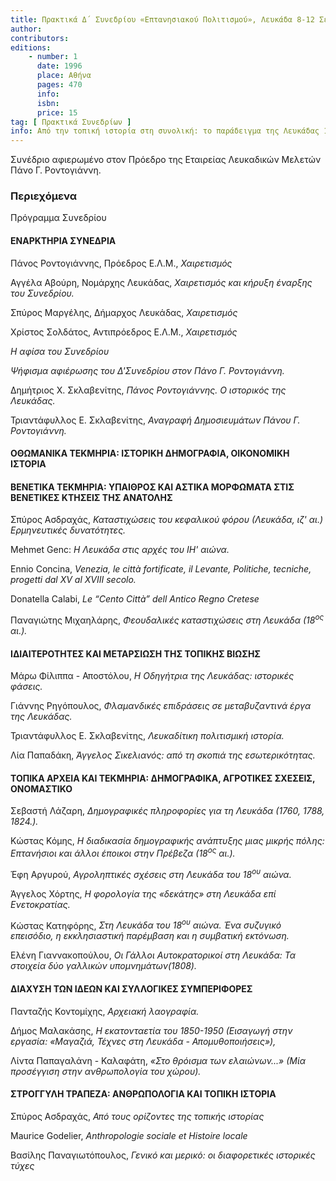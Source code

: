 ```yaml
---
title: Πρακτικά Δ΄ Συνεδρίου «Επτανησιακού Πολιτισμού», Λευκάδα 8-12 Σεπτεμβρίου 1993
author: 
contributors: 
editions: 
    - number: 1
      date: 1996
      place: Αθήνα
      pages: 470
      info: 
      isbn: 
      price: 15
tag: [ Πρακτικά Συνεδρίων ]
info: Από την τοπική ιστορία στη συνολική: το παράδειγμα της Λευκάδας 15<sup>ος</sup>-19<sup>ος</sup> αι.
---
```


Συνέδριο αφιερωμένο στον Πρόεδρο της Εταιρείας Λευκαδικών Μελετών Πάνο Γ. Ροντογιάννη.

### Περιεχόμενα

Πρόγραμμα Συνεδρίου

#### ΕΝΑΡΚΤΗΡΙΑ ΣΥΝΕΔΡΙΑ

Πάνος Ροντογιάννης, Πρόεδρος Ε.Λ.Μ., *Χαιρετισμός*

Αγγέλα Αβούρη, Νομάρχης Λευκάδας, *Χαιρετισμός και κήρυξη έναρξης του Συνεδρίου.*

Σπύρος Μαργέλης, Δήμαρχος Λευκάδας, *Χαιρετισμός*

Χρίστος Σολδάτος, Αντιπρόεδρος Ε.Λ.Μ., *Χαιρετισμός*

*Η αφίσα του Συνεδρίου*

*Ψήφισμα αφιέρωσης του Δ'Συνεδρίου στον Πάνο Γ. Ροντογιάννη.*

Δημήτριος Χ. Σκλαβενίτης, *Πάνος Ροντογιάννης. Ο ιστορικός της Λευκάδας.*

Τριαντάφυλλος Ε. Σκλαβενίτης, *Αναγραφή Δημοσιευμάτων Πάνου Γ. Ροντογιάννη.*

#### ΟΘΩΜΑΝΙΚΑ ΤΕΚΜΗΡΙΑ: ΙΣΤΟΡΙΚΗ ΔΗΜΟΓΡΑΦΙΑ, ΟΙΚΟΝΟΜΙΚΗ ΙΣΤΟΡΙΑ

#### ΒΕΝΕΤΙΚΑ ΤΕΚΜΗΡΙΑ: ΥΠΑΙΘΡΟΣ ΚΑΙ ΑΣΤΙΚΑ ΜΟΡΦΩΜΑΤΑ ΣΤΙΣ ΒΕΝΕΤΙΚΕΣ ΚΤΗΣΕΙΣ ΤΗΣ ΑΝΑΤΟΛΗΣ

Σπύρος Ασδραχάς, *Καταστιχώσεις του κεφαλικού φόρου \(Λευκάδα, ιζ' αι.\) Ερμηνευτικές δυνατότητες.*

Mehmet Genc: *Η Λευκάδα στις αρχές του ΙΗ' αιώνα.*

Ennio Concina, *Venezia, le città fortificate, il Levante, Politiche, tecniche, progetti dal XV al XVIII secolo.*

Donatella Calabi, *Le “Cento Città” dell Antico Regno Cretese*

Παναγιώτης Μιχαηλάρης, *Φεουδαλικές καταστιχώσεις στη Λευκάδα \(18<sup>ος</sup> αι.\).*

#### ΙΔΙΑΙΤΕΡΟΤΗΤΕΣ ΚΑΙ ΜΕΤΑΡΣΙΩΣΗ ΤΗΣ ΤΟΠΙΚΗΣ ΒΙΩΣΗΣ

Μάρω Φίλιππα - Αποστόλου, *Η Οδηγήτρια της Λευκάδας: ιστορικές φάσεις.*

Γιάννης Ρηγόπουλος, *Φλαμανδικές επιδράσεις σε μεταβυζαντινά έργα της Λευκάδας.*

Τριαντάφυλλος Ε. Σκλαβενίτης, *Λευκαδίτικη πολιτισμική ιστορία.*

Λία Παπαδάκη, *Άγγελος Σικελιανός: από τη σκοπιά της εσωτερικότητας.*

#### ΤΟΠΙΚΑ ΑΡΧΕΙΑ ΚΑΙ ΤΕΚΜΗΡΙΑ: ΔΗΜΟΓΡΑΦΙΚΑ, ΑΓΡΟΤΙΚΕΣ ΣΧΕΣΕΙΣ, ΟΝΟΜΑΣΤΙΚΟ

Σεβαστή Λάζαρη, *Δημογραφικές πληροφορίες για τη Λευκάδα \(1760, 1788, 1824.\).*

Κώστας Κόμης, *Η διαδικασία δημογραφικής ανάπτυξης μιας μικρής πόλης: Επτανήσιοι και άλλοι έποικοι στην Πρέβεζα \(18<sup>ος</sup> αι.\).*

Έφη Αργυρού, *Αγροληπτικές σχέσεις στη Λευκάδα του 18<sup>ου</sup> αιώνα.*

Άγγελος Χόρτης, *Η φορολογία της «δεκάτης» στη Λευκάδα επί Ενετοκρατίας.*

Κώστας Κατηφόρης, *Στη Λευκάδα του 18<sup>ου</sup> αιώνα. Ένα συζυγικό επεισόδιο, η εκκλησιαστική παρέμβαση και η συμβατική εκτόνωση.*

Ελένη Γιαννακοπούλου, *Οι Γάλλοι Αυτοκρατορικοί στη Λευκάδα: Τα στοιχεία δύο γαλλικών υπομνημάτων\(1808\).*

#### ΔΙΑΧΥΣΗ ΤΩΝ ΙΔΕΩΝ ΚΑΙ ΣΥΛΛΟΓΙΚΕΣ ΣΥΜΠΕΡΙΦΟΡΕΣ 

Πανταζής Κοντομίχης, *Αρχειακή λαογραφία.*

Δήμος Μαλακάσης, *Η εκατονταετία του 1850-1950 \(Εισαγωγή στην εργασία: «Μαγαζιά, Τέχνες στη Λευκάδα - Απομυθοποιήσεις»\),*

Λίντα Παπαγαλάνη - Καλαφάτη, *«Στο θρόισμα των ελαιώνων...» \(Μία προσέγγιση στην ανθρωπολογία του χώρου\).*

#### ΣΤΡΟΓΓΥΛΗ ΤΡΑΠΕΖΑ: ΑΝΘΡΩΠΟΛΟΓΙΑ ΚΑΙ ΤΟΠΙΚΗ ΙΣΤΟΡΙΑ

Σπύρος Ασδραχάς, *Από τους ορίζοντες της τοπικής ιστορίας*

Maurice Godelier, *Anthropologie sociale et Histoire locale*

Βασίλης Παναγιωτόπουλος, *Γενικό και μερικό: οι διαφορετικές ιστορικές τύχες*
